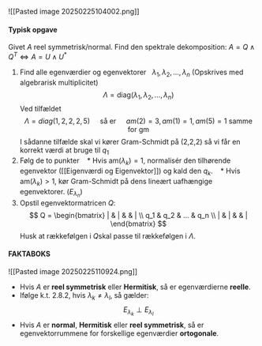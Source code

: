 ![[Pasted image 20250225104002.png]]

#### Typisk opgave
Givet $A$ reel symmetrisk/normal. Find den spektrale dekomposition: $A = Q \land Q^T \Leftrightarrow A = U \land U^*$
1) Find alle egenværdier og egenvektorer  
$\lambda_1, \lambda_2, ..., \lambda_n$ (Opskrives med algebrarisk multiplicitet)
$$
\Lambda = \text{diag}(\lambda_1, \lambda_2, ..., \lambda_n)
$$
Ved tilfældet
$$
\Lambda = diag(1,2,2,2,5) \quad \text{ så er } \quad am(2)=3, am(1)=1, am(5)=1 \text{ samme for gm}
$$
I sådanne tilfælde skal vi kører Gram-Schmidt på (2,2,2) så vi får en korrekt værdi at bruge til $q_1$
1) Følg de to punkter
   * Hvis $\text{am}(\lambda_k) = 1$, normalisér den tilhørende egenvektor ([[Eigenværdi og Eigenvektor]]) og kald den $q_k$.
   * Hvis $\text{am}(\lambda_k) > 1$, kør Gram-Schmidt på dens lineært uafhængige egenvektorer. ($E_{\lambda_n}$)
2) Opstil egenvektormatricen $Q$:
$$
Q =
\begin{bmatrix}
| & | & & | \\
q_1 & q_2 & ... & q_n \\
| & | & & |
\end{bmatrix}
$$
Husk at rækkefølgen i $Q$skal passe til rækkefølgen i $\Lambda$.
#### FAKTABOKS
![[Pasted image 20250225110924.png]]
- Hvis $A$ er **reel symmetrisk** eller **Hermitisk**, så er egenværdierne **reelle**.  
- Ifølge k.t. 2.8.2, hvis $\lambda_k \neq \lambda_l$, så gælder:
$$
E_{\lambda_k} \perp E_{\lambda_l}
$$
- Hvis $A$ er **normal**, **Hermitisk** eller **reel symmetrisk**, så er egenvektorrummene for forskellige egenværdier **ortogonale**.